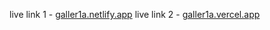 live link 1 - [galler1a.netlify.app](https://galler1a.netlify.app/)
live link 2 - [galler1a.vercel.app](https://galler1a.vercel.app/)

